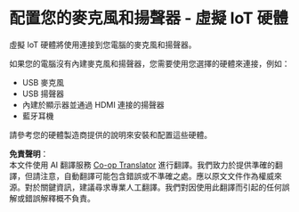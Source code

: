 <!--
CO_OP_TRANSLATOR_METADATA:
{
  "original_hash": "7a65ee743f916276a2848b8a9491feb7",
  "translation_date": "2025-08-25T00:34:59+00:00",
  "source_file": "6-consumer/lessons/1-speech-recognition/virtual-device-microphone.md",
  "language_code": "tw"
}
-->
# 配置您的麥克風和揚聲器 - 虛擬 IoT 硬體

虛擬 IoT 硬體將使用連接到您電腦的麥克風和揚聲器。

如果您的電腦沒有內建麥克風和揚聲器，您需要使用您選擇的硬體來連接，例如：

* USB 麥克風
* USB 揚聲器
* 內建於顯示器並通過 HDMI 連接的揚聲器
* 藍牙耳機

請參考您的硬體製造商提供的說明來安裝和配置這些硬體。

**免責聲明**：  
本文件使用 AI 翻譯服務 [Co-op Translator](https://github.com/Azure/co-op-translator) 進行翻譯。我們致力於提供準確的翻譯，但請注意，自動翻譯可能包含錯誤或不準確之處。應以原文文件作為權威來源。對於關鍵資訊，建議尋求專業人工翻譯。我們對因使用此翻譯而引起的任何誤解或錯誤解釋概不負責。